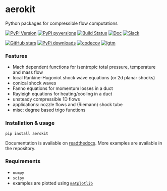 # aerokit

Python packages for compressible flow computations

[![PyPi Version](https://img.shields.io/pypi/v/aerokit.svg?style=flat)](https://pypi.org/project/aerokit)
[![PyPI pyversions](https://img.shields.io/pypi/pyversions/aerokit.svg?style=flat)](https://pypi.org/pypi/aerokit/)
[![Build Status](https://travis-ci.com/jgressier/aerokit.svg?branch=master)](https://travis-ci.com/jgressier/aerokit)
[![Doc](https://readthedocs.org/projects/aerokit/badge/?version=latest)](https://readthedocs.org/projects/aerokit/)
[![Slack](https://img.shields.io/static/v1?logo=slack&label=slack&message=contact&style=flat)](https://join.slack.com/t/isae-opendev/shared_invite/zt-obqywf6r-UUuHR4_hc5iTzyL5bFCwpw
)

[![GitHub stars](https://img.shields.io/github/stars/jgressier/aerokit.svg?style=flat&logo=github&label=Stars&logoColor=white)](https://github.com/jgressier/aerokit)
[![PyPi downloads](https://img.shields.io/pypi/dm/aerokit.svg?style=flat)](https://pypistats.org/packages/aerokit)
[![codecov](https://img.shields.io/codecov/c/github/jgressier/aerokit.svg?style=flat)](https://codecov.io/gh/jgressier/aerokit)
[![lgtm](https://img.shields.io/lgtm/grade/python/github/jgressier/aerokit.svg?style=flat)](https://lgtm.com/projects/g/jgressier/aerokit/)

### Features

* Mach dependent functions for isentropic total pressure, temperature and mass flow
* local Rankine-Hugoniot shock wave equations (or 2d planar shocks)
* conical shock waves
* Fanno equations for momentum losses in a duct
* Rayleigh equations for heating/cooling in a duct
* unsteady compressible 1D flows
* applications: nozzle flows and (Riemann) shock tube
* misc: degree based trigo functions

### Installation & usage

    pip install aerokit

Documentation is available on [readthedocs](https://aerokit.readthedocs.io/en/latest/). More examples are available in the repository.

### Requirements

* `numpy`
* `scipy`
* examples are plotted using [`matplotlib`](http://matplotlib.org)
